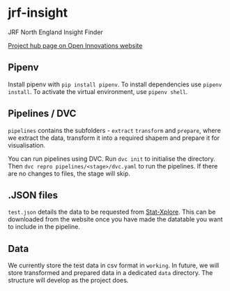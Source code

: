 # jrf-insight
JRF North England Insight Finder

[Project hub page on Open Innovations website](https://open-innovations.org/projects/jrf/north-insight-finder/)

## Pipenv 
Install pipenv with `pip install pipenv`. To install dependencies use `pipenv install`. To activate the virtual environment, use `pipenv shell`. 

## Pipelines / DVC
`pipelines` contains the subfolders - `extract` `transform` and `prepare`, where we extract the data, transform it into a required shapem and prepare it for visualisation.

You can run pipelines using DVC. Run `dvc init` to initialise the directory. Then `dvc repro pipelines/<stage>/dvc.yaml` to run the pipelines. If there are no changes to files, the stage will skip.

## .JSON files
`test.json` details the data to be requested from [Stat-Xplore](https://stat-xplore.dwp.gov.uk/webapi/jsf/login.xhtml). This can be downloaded from the website once you have made the datatable you want to include in the pipeline.

## Data
We currently store the test data in csv format in `working`. In future, we will store transformed and prepared data in a dedicated `data` directory. The structure will develop as the project does.
